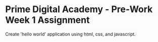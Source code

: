 # Prime Digital Academy - Pre-Work Week 1 Assignment

Create 'hello world' application using html, css, and javascript.

